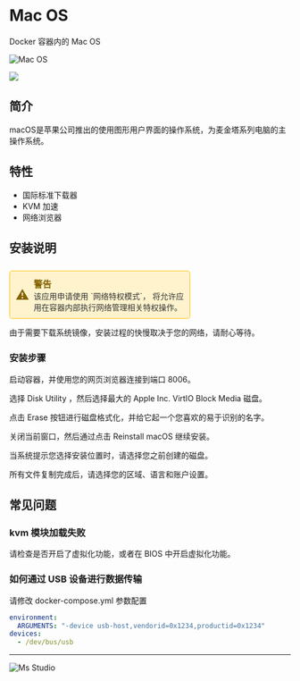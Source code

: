 # Mac OS

Docker 容器内的 Mac OS

![Mac OS](https://file.lifebus.top/imgs/macos_cover.jpg)

![](https://img.shields.io/badge/%E6%96%B0%E7%96%86%E8%90%8C%E6%A3%AE%E8%BD%AF%E4%BB%B6%E5%BC%80%E5%8F%91%E5%B7%A5%E4%BD%9C%E5%AE%A4-%E6%8F%90%E4%BE%9B%E6%8A%80%E6%9C%AF%E6%94%AF%E6%8C%81-blue)

## 简介

macOS是苹果公司推出的使用图形用户界面的操作系统，为麦金塔系列电脑的主操作系统。

## 特性

+ 国际标准下载器
+ KVM 加速
+ 网络浏览器

## 安装说明

<div style="border: 1px solid #FFC107; padding: 10px; border-radius: 5px; color: #856404; background-color: #FFF3CD; display: inline-block; width: 100%; max-width: 60%; margin-top: 10px;">
    <div style="display: flex; align-items: center;">
        <span style="font-size: 24px; margin-right: 8px;">⚠️</span>
        <div>
            <strong style="font-size: 16px;">警告</strong><br>
            <span style="font-size: 14px; color: #333;">该应用申请使用 `网络特权模式`， 将允许应用在容器内部执行网络管理相关特权操作。</span>
        </div>
    </div>
</div>

由于需要下载系统镜像，安装过程的快慢取决于您的网络，请耐心等待。

### 安装步骤

启动容器，并使用您的网页浏览器连接到端口 8006。

选择 Disk Utility ，然后选择最大的 Apple Inc. VirtIO Block Media 磁盘。

点击 Erase 按钮进行磁盘格式化，并给它起一个您喜欢的易于识别的名字。

关闭当前窗口，然后通过点击 Reinstall macOS 继续安装。

当系统提示您选择安装位置时，请选择您之前创建的磁盘。

所有文件复制完成后，请选择您的区域、语言和账户设置。

## 常见问题

### kvm 模块加载失败

请检查是否开启了虚拟化功能，或者在 BIOS 中开启虚拟化功能。

### 如何通过 USB 设备进行数据传输

请修改 docker-compose.yml 参数配置

```yml
environment:
  ARGUMENTS: "-device usb-host,vendorid=0x1234,productid=0x1234"
devices:
  - /dev/bus/usb
```

---

![Ms Studio](https://file.lifebus.top/imgs/ms_blank_001.png)
